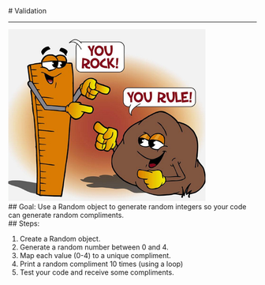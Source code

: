 
 <div id="recipeLeftColumn">
  # Validation
  <hr/>
  <img src="./validation.png"/>
  <div id="recipeGoal">
   ## Goal:
   Use a Random object to generate random integers so your code can generate random compliments.
  </div>
 </div>
 <div id="recipeRightColumn">
  <div id="recipeSteps">
   ## Steps:
   <ol id="stepList">
    <li>
     Create a Random object.
    </li>
    <li>
     Generate a random number between 0 and 4.
    </li>
    <li>
     Map each value (0-4) to a unique compliment.
    </li>
    <li>
     Print a random compliment 10 times (using a loop)
    </li>
    <li>
     Test your code and receive some compliments.
    </li>
   </ol>
  </div>
 </div>

